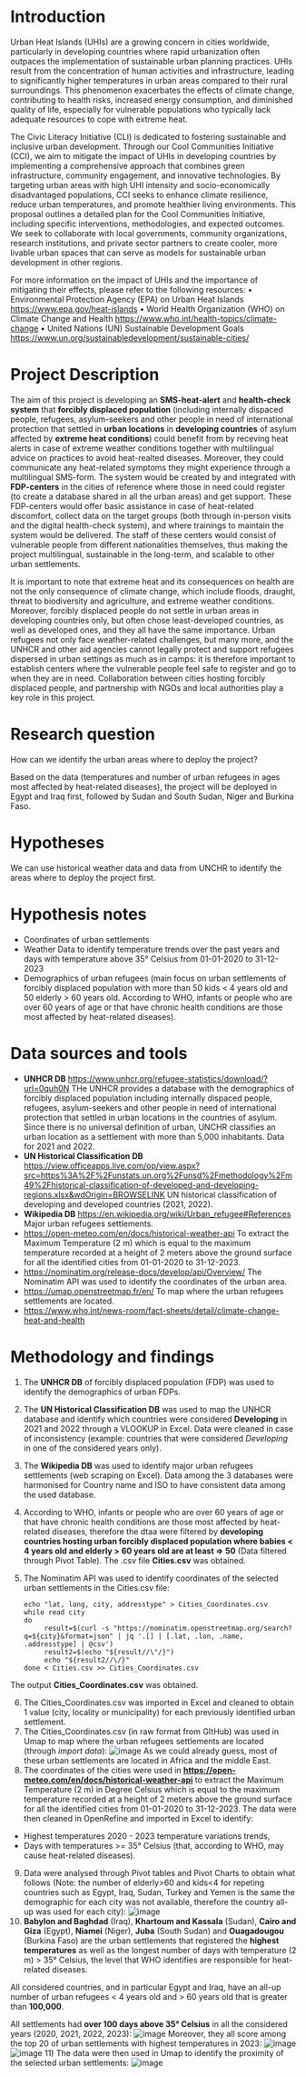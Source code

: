 # Introduction

Urban Heat Islands (UHIs) are a growing concern in cities worldwide, particularly in developing countries where rapid urbanization often outpaces the implementation of sustainable urban planning practices. UHIs result from the concentration of human activities and infrastructure, leading to significantly higher temperatures in urban areas compared to their rural surroundings. This phenomenon exacerbates the effects of climate change, contributing to health risks, increased energy consumption, and diminished quality of life, especially for vulnerable populations who typically lack adequate resources to cope with extreme heat.

The Civic Literacy Initiative (CLI) is dedicated to fostering sustainable and inclusive urban development. Through our Cool Communities Initiative (CCI), we aim to mitigate the impact of UHIs in developing countries by implementing a comprehensive approach that combines green infrastructure, community engagement, and innovative technologies. By targeting urban areas with high UHI intensity and socio-economically disadvantaged populations, CCI seeks to enhance climate resilience, reduce urban temperatures, and promote healthier living environments.
This proposal outlines a detailed plan for the Cool Communities Initiative, including specific interventions, methodologies, and expected outcomes. We seek to collaborate with local governments, community organizations, research institutions, and private sector partners to create cooler, more livable urban spaces that can serve as models for sustainable urban development in other regions.

For more information on the impact of UHIs and the importance of mitigating their effects, please refer to the following resources:
•	Environmental Protection Agency (EPA) on Urban Heat Islands https://www.epa.gov/heat-islands 
•	World Health Organization (WHO) on Climate Change and Health https://www.who.int/health-topics/climate-change
•	United Nations (UN) Sustainable Development Goals https://www.un.org/sustainabledevelopment/sustainable-cities/
 

# Project Description

The aim of this project is developing an **SMS-heat-alert** and **health-check system** that **forcibly displaced population** (including internally dispaced people, refugees, asylum-seekers and other people in need of international protection that settled in **urban locations** in **developing countries** of asylum affected by **extreme heat conditions**) could benefit from by receving heat alerts in case of extreme weather conditions together with multilingual advice on practices to avoid heat-realted diseases. Moreover, they could communicate any heat-related symptoms they might experience through a multilingual SMS-form. The system would be created by and integrated with **FDP-centers** in the cities of reference where those in need could register (to create a database shared in all the urban areas) and get support. These FDP-centers would offer basic assistance in case of heat-related discomfort, collect data on the target groups (both through in-person visits and the digital health-check system), and where trainings to maintain the system would be delivered. The staff of these centers would consist of vulnerable people from different nationalities themselves, thus making the project multilingual, sustainable in the long-term, and scalable to other urban settlements.

It is important to note that extreme heat and its consequences on health are not the only consequence of climate change, which include floods, draught, threat to biodiversity and agriculture, and extreme weather conditions. Moreover, forcibly displaced people do not settle in urban areas in developing countries only, but often chose least-developed countries, as well as developed ones, and they all have the same importance. Urban refugees not only face weather-related challenges, but many more, and the UNHCR and other aid agencies cannot legally protect and support refugees dispersed in urban settings as much as in camps: it is therefore important to establish centers where the vulnerable people feel safe to register and go to when they are in need. Collaboration between cities hosting forcibly displaced people, and partnership with NGOs and local authorities play a key role in this project.

# Research question

How can we identify the urban areas where to deploy the project?

Based on the data (temperatures and number of urban refugees in ages most affected by heat-related diseases), the project will be deployed in Egypt and Iraq first, followed by Sudan and South Sudan, Niger and Burkina Faso.

# Hypotheses

We can use historical weather data and data from UNCHR to identify the areas where to deploy the project first. 

# Hypothesis notes

* Coordinates of urban settlements
* Weather Data to identify temperature trends over the past years and days with temperature above 35° Celsius from 01-01-2020 to 31-12-2023
* Demographics of urban refugees (main focus on urban settlements of forcibly displaced population with more than 50 kids < 4 years old and 50 elderly > 60 years old. According to WHO, infants or people who are over 60 years of age or that have chronic health conditions are those most affected by heat-related diseases).

# Data sources and tools

* **UNHCR DB** https://www.unhcr.org/refugee-statistics/download/?url=0quh0N
  THe UNHCR provides a database with the demographics of forcibly displaced population including internally dispaced people, refugees, asylum-seekers and other people in need of international protection that settled in urban locations in the countries of asylum. Since there is no universal definition of urban, UNCHR classifies an urban location as a settlement with more than 5,000 inhabitants. Data for 2021 and 2022.
* **UN Historical Classification DB** https://view.officeapps.live.com/op/view.aspx?src=https%3A%2F%2Funstats.un.org%2Funsd%2Fmethodology%2Fm49%2Fhistorical-classification-of-developed-and-developing-regions.xlsx&wdOrigin=BROWSELINK
  UN historical classification of developing and developed countries (2021, 2022).
* **Wikipedia DB** https://en.wikipedia.org/wiki/Urban_refugee#References
  Major urban refugees settlements.
* https://open-meteo.com/en/docs/historical-weather-api
  To extract the Maximum Temperature (2 m) which is equal to the maximum temperature recorded at a height of 2 meters above the ground surface for all the identified cities from 01-01-2020 to 31-12-2023.
* https://nominatim.org/release-docs/develop/api/Overview/
  The Nominatim API was used to identify the coordinates of the urban area.
* https://umap.openstreetmap.fr/en/
  To map where the urban refugees settlements are located.
* https://www.who.int/news-room/fact-sheets/detail/climate-change-heat-and-health

# Methodology and findings

1) The **UNHCR DB** of forcibly displaced population (FDP) was used to identify the demographics of urban FDPs.
2) The **UN Historical Classification DB** was used to map the UNHCR database and identify which countries were considered **Developing** in 2021 and 2022 through a VLOOKUP in Excel. Data were cleaned in case of inconsistency (example: countries that were considered *Developing* in one of the considered years only).
3) The **Wikipedia DB** was used to identify major urban refugees settlements (web scraping on Excel). Data among the 3 databases were harmonised for Country name and ISO to have consistent data among the used database.
4) According to WHO, infants or people who are over 60 years of age or that have chronic health conditions are those most affected by heat-related diseases, therefore the dtaa were filtered by **developing countries hosting urban forcibly displaced population where babies < 4 years old and elderly > 60 years old are at least => 50** (Data filtered through Pivot Table). The .csv file **Cities.csv** was obtained.
5) The Nominatim API was used to identify coordinates of the selected urban settlements in the Cities.csv file:

       echo "lat, long, city, addresstype" > Cities_Coordinates.csv
       while read city
       do    
            result=$(curl -s "https://nominatim.openstreetmap.org/search?q=${city}&format=json" | jq '.[] | [.lat, .lon, .name, .addresstype] | @csv')
            result2=$(echo "${result//\"/}")
            echo "${result2//\/}"
       done < Cities.csv >> Cities_Coordinates.csv

The output **Cities_Coordinates.csv** was obtained.

6) The Cities_Coordinates.csv was imported in Excel and cleaned to obtain 1 value (city, locality or municipality) for each previously identified urban settlement.
7) The Cities_Coordinates.csv (in raw format from GItHub) was used in Umap to map where the urban refugees settlements are located (through *import data*):
![image](https://github.com/elenabolla/turin_crash_course-Elena/assets/167084001/719d409a-aad1-4a81-ac40-86644f6cd839)
As we could already guess, most of these urban settlements are located in Africa and the middle East.
8) The coordinates of the cities were used in **https://open-meteo.com/en/docs/historical-weather-api** to extract the Maximum Temperature (2 m) in Degree Celsius which is equal to the maximum temperature recorded at a height of 2 meters above the ground surface for all the identified cities from 01-01-2020 to 31-12-2023. The data were then cleaned in OpenRefine and imported in Excel to identify:
  * Highest temperatures 2020 - 2023 temperature variations trends,
  * Days with temperatures >= 35° Celsius (that, according to WHO, may cause heat-related diseases).
9) Data were analysed through Pivot tables and Pivot Charts to obtain what follows (Note: the number of elderly>60 and kids<4 for repeting countries such as Egypt, Iraq, Sudan, Turkey and Yemen is the same the demographic for each city was not available, therefore the country all-up was used for each city):
![image](https://github.com/elenabolla/turin_crash_course-Elena/assets/167084001/435f9e2c-76bc-48cc-8076-b11c7fb1b890)
10) **Babylon and Baghdad** (Iraq), **Khartoum and Kassala** (Sudan), **Cairo and Giza** (Egypt), **Niamei** (Niger), **Juba** (South Sudan) and **Ouagadougou** (Burkina Faso) are the urban settlements that registered the **highest temperatures** as well as the longest number of days with temperature (2 m) > 35° Celsius, the level that WHO identifies are responsible for heat-related diseases.

All considered countries, and in particular Egypt and Iraq, have an all-up number of urban refugees < 4 years old and > 60 years old that is greater than **100,000**.

All settlements had **over 100 days above 35° Celsius** in all the considered years (2020, 2021, 2022, 2023):
![image](https://github.com/elenabolla/turin_crash_course-Elena/assets/167084001/d1604d62-26de-4379-96bf-666dc1ee8a41)
Moreover, they all score among the top 20 of urban settlements with highest temperatures in 2023:
![image](https://github.com/elenabolla/turin_crash_course-Elena/assets/167084001/6bc27da0-9a76-4797-be1c-67d5a066cbec)
![image](https://github.com/elenabolla/turin_crash_course-Elena/assets/167084001/80112929-6b65-4b9b-97bb-c9e2233f2ba2)
11) The data were then used in Umap to identify the proximity of the selected urban settlements:
![image](https://github.com/elenabolla/turin_crash_course-Elena/assets/167084001/c896f62f-cd10-4e3d-ad7a-4648dfa55d26)




